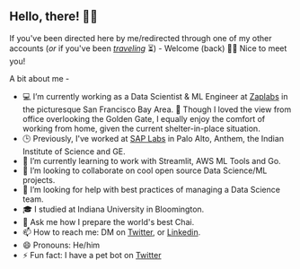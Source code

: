 ## Hello, there! 🖖🏼

If you've been directed here by me/redirected through one of my other accounts (*or* if you've been [*traveling*](https://media2.giphy.com/media/xUOxfbQ47hDoRLeZji/giphy.gif?cid=ecf05e47cd113eee23885ce8376f7f6337c9a727fbf43614&rid=giphy.gif) ⏳) -  Welcome (back) 🙋🏻  Nice to meet you!

A bit about me -

- 💻  I’m currently working as a Data Scientist & ML Engineer at [Zaplabs](https://www.youtube.com/watch?v=mIWpbIKS7FE) in the picturesque San Francisco Bay Area. 🌁  Though I loved the view from office overlooking the Golden Gate, I equally enjoy the comfort of working from home, given the current shelter-in-place situation. 
- 🕒  Previously, I've worked at [SAP Labs](https://www.youtube.com/watch?v=4ftF5kpBKj0) in Palo Alto, Anthem, the Indian Institute of Science and GE.
- 🌱  I’m currently learning to work with Streamlit, AWS ML Tools and Go.
- 👯  I’m looking to collaborate on cool open source Data Science/ML projects.
- 🤔  I’m looking for help with best practices of managing a Data Science team.
- 🎓  I studied at Indiana University in Bloomington. 
- 💬  Ask me how I prepare the world's best Chai.
- 📫  How to reach me: DM on [Twitter](https://twitter.com/pruthvishetty), or [Linkedin](https://www.linkedin.com/in/pruthvishetty/).
- 😄  Pronouns: He/him
- ⚡  Fun fact: I have a pet bot on [Twitter](https://twitter.com/jarvis_tweets)

